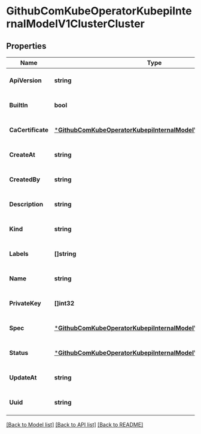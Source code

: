 # GithubComKubeOperatorKubepiInternalModelV1ClusterCluster

## Properties
Name | Type | Description | Notes
------------ | ------------- | ------------- | -------------
**ApiVersion** | **string** |  | [optional] [default to null]
**BuiltIn** | **bool** |  | [optional] [default to null]
**CaCertificate** | [***GithubComKubeOperatorKubepiInternalModelV1ClusterCertificate**](github.com_KubeOperator_kubepi_internal_model_v1_cluster.Certificate.md) |  | [optional] [default to null]
**CreateAt** | **string** |  | [optional] [default to null]
**CreatedBy** | **string** |  | [optional] [default to null]
**Description** | **string** |  | [optional] [default to null]
**Kind** | **string** |  | [optional] [default to null]
**Labels** | **[]string** |  | [optional] [default to null]
**Name** | **string** |  | [optional] [default to null]
**PrivateKey** | **[]int32** |  | [optional] [default to null]
**Spec** | [***GithubComKubeOperatorKubepiInternalModelV1ClusterSpec**](github.com_KubeOperator_kubepi_internal_model_v1_cluster.Spec.md) |  | [optional] [default to null]
**Status** | [***GithubComKubeOperatorKubepiInternalModelV1ClusterStatus**](github.com_KubeOperator_kubepi_internal_model_v1_cluster.Status.md) |  | [optional] [default to null]
**UpdateAt** | **string** |  | [optional] [default to null]
**Uuid** | **string** |  | [optional] [default to null]

[[Back to Model list]](../README.md#documentation-for-models) [[Back to API list]](../README.md#documentation-for-api-endpoints) [[Back to README]](../README.md)


